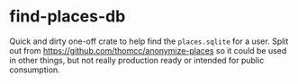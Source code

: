 # find-places-db

Quick and dirty one-off crate to help find the `places.sqlite` for a user. Split out from https://github.com/thomcc/anonymize-places so it could be used in other things, but not really production ready or intended for public consumption. 

